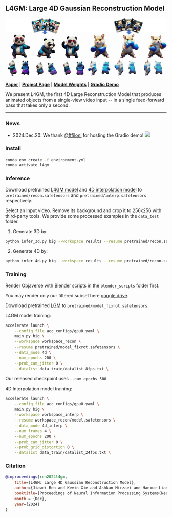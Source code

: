 
## L4GM: Large 4D Gaussian Reconstruction Model
<p align="center">
    <img src="assets/teaser.jpg">
</p>

[**Paper**](https://arxiv.org/abs/2406.10324) | [**Project Page**](https://research.nvidia.com/labs/toronto-ai/l4gm/) | [**Model Weights**](https://huggingface.co/jiawei011/L4GM) | [**Gradio Demo**](https://huggingface.co/spaces/fffiloni/L4GM-demo)

We present L4GM, the first 4D Large Reconstruction Model that produces animated objects from a single-view video input -- in a single feed-forward pass that takes only a second.

---

### News
- 2024.Dec.20: We thank [@fffiloni](https://huggingface.co/fffiloni) for hosting the Gradio demo! <a href="https://huggingface.co/spaces/fffiloni/L4GM-demo"><img src="https://img.shields.io/badge/%F0%9F%A4%97%20Gradio%20Demo-Huggingface-orange"></a>

### Install
```bash
conda env create -f environment.yml
conda activate l4gm
```

### Inference
Download pretrained [L4GM model](https://huggingface.co/jiawei011/L4GM/blob/main/recon.safetensors) and [4D interpolation model](https://huggingface.co/jiawei011/L4GM/blob/main/interp.safetensors) to `pretrained/recon.safetensors` and `pretrained/interp.safetensors` respectively.

Select an input video. Remove its background and crop it to 256x256 with third-party tools. We provide some processed examples in the `data_test` folder.

1. Generate 3D by:
```sh
python infer_3d.py big --workspace results --resume pretrained/recon.safetensors --num_frames 1 --test_path data_test/otter-on-surfboard_fg.mp4
```

2. Generate 4D by:
```sh
python infer_4d.py big --workspace results --resume pretrained/recon.safetensors --interpresume pretrained/interp.safetensors --num_frames 16 --test_path data_test/otter-on-surfboard_fg.mp4
```

### Training
Render Objaverse with Blender scripts in the `blender_scripts` folder first.

You may render only our filtered subset here [google drive](https://drive.google.com/file/d/16lZ_lEV6BgrP9vwTJznG91iDjbWkMcTz/view?usp=sharing).

Download pretrained [LGM](https://huggingface.co/ashawkey/LGM/blob/main/model_fixrot.safetensors) to `pretrained/model_fixrot.safetensors`.

L4GM model training:
```sh
accelerate launch \
    --config_file acc_configs/gpu8.yaml \
    main.py big \
    --workspace workspace_recon \
    --resume pretrained/model_fixrot.safetensors \
    --data_mode 4d \
    --num_epochs 200 \
    --prob_cam_jitter 0 \
    --datalist data_train/datalist_8fps.txt \
```
Our released checkpoint uses `--num_epochs 500`.

4D Interpolation model training:
```sh
accelerate launch \
    --config_file acc_configs/gpu8.yaml \
    main.py big \
    --workspace workspace_interp \
    --resume workspace_recon/model.safetensors \
    --data_mode 4d_interp \
    --num_frames 4 \
    --num_epochs 200 \
    --prob_cam_jitter 0 \
    --prob_grid_distortion 0 \
    --datalist data_train/datalist_24fps.txt \
```

### Citation
```bib
@inproceedings{ren2024l4gm,
    title={L4GM: Large 4D Gaussian Reconstruction Model}, 
    author={Jiawei Ren and Kevin Xie and Ashkan Mirzaei and Hanxue Liang and Xiaohui Zeng and Karsten Kreis and Ziwei Liu and Antonio Torralba and Sanja Fidler and Seung Wook Kim and Huan Ling},
    booktitle={Proceedings of Neural Information Processing Systems(NeurIPS)},
    month = {Dec},
    year={2024}
}
```
